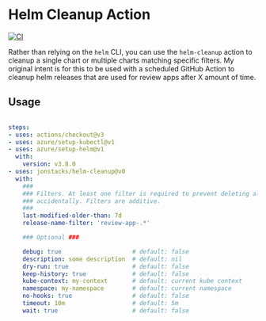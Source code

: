 # Helm Cleanup Action

[![CI](https://github.com/jonstacks/helm-cleanup/actions/workflows/ci.yml/badge.svg)](https://github.com/jonstacks/helm-cleanup/actions/workflows/ci.yml)

Rather than relying on the `helm` CLI, you can use the `helm-cleanup` action to cleanup a single chart or multiple charts matching specific filters.
My original intent is for this to be used with a scheduled GitHub Action to cleanup helm releases that are used for review apps after X amount of time.


## Usage

```yaml

steps:
- uses: actions/checkout@v3
- uses: azure/setup-kubectl@v1
- uses: azure/setup-helm@v1
  with:
    version: v3.8.0
- uses: jonstacks/helm-cleanup@v0
  with:
    ### 
    ### Filters. At least one filter is required to prevent deleting all releases
    ### accidentally. Filters are additive.
    ###
    last-modified-older-than: 7d
    release-name-filter: 'review-app-.*'

    ### Optional ###

    debug: true                    # default: false
    description: some description  # default: nil
    dry-run: true                  # default: false
    keep-history: true             # default: false
    kube-context: my-context       # default: current kube context
    namespace: my-namespace        # default: current namespace
    no-hooks: true                 # default: false
    timeout: 10m                   # default: 5m
    wait: true                     # default: false
```

